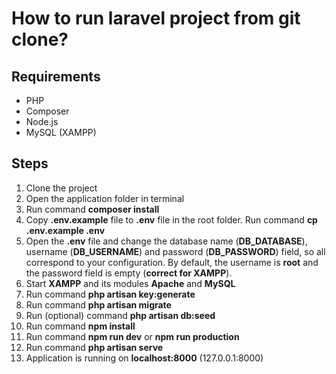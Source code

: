 # How to run laravel project from git clone?

## Requirements

-   PHP
-   Composer
-   Node.js
-   MySQL (XAMPP)

## Steps

1. Clone the project
2. Open the application folder in terminal
3. Run command **composer install**
4. Copy **.env.example** file to **.env** file in the root folder. Run command **cp .env.example .env**
5. Open the **.env** file and change the database name (**DB_DATABASE**), username (**DB_USERNAME**) and password (**DB_PASSWORD**) field, so all correspond to your configuration. By default, the username is **root** and the password field is empty (**correct for XAMPP**).
6. Start **XAMPP** and its modules **Apache** and **MySQL**
7. Run command **php artisan key:generate**
8. Run command **php artisan migrate**
9. Run (optional) command **php artisan db:seed**
10. Run command **npm install**
11. Run command **npm run dev** or **npm run production**
12. Run command **php artisan serve**
13. Application is running on **localhost:8000** (127.0.0.1:8000)
